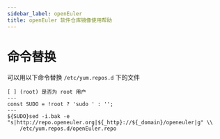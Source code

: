 ```yaml
---
sidebar_label: openEuler
title: openEuler 软件仓库镜像使用帮助
---
```

# 命令替换

可以用以下命令替换 `/etc/yum.repos.d` 下的文件

```shell varcode
[ ] (root) 是否为 root 用户
---
const SUDO = !root ? 'sudo ' : '';
---
${SUDO}sed -i.bak -e "s|http://repo.openeuler.org|${_http}://${_domain}/openeuler|g" \\
	/etc/yum.repos.d/openEuler.repo
```
